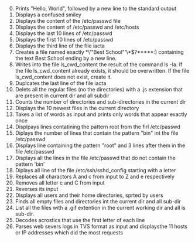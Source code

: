 0. Prints "Hello, World", followed by a new line to the standard output
1. Displays a confused smiley
2. Displays the content of the /etc/passwd file
3. DIsplays the content of /etc/passwd and /etc/hosts
4. Displays the last 10 lines of /etc/passwd
5. Displays the first 10 lines of /etc/passwd
6. Displays the third line of the file iacta
7. Creates a file named exactly \*\\'"Best School"\'\\*$\?\*\*\*\*\*:) containing the text Best School ending by a new line.
8. Writes into the file ls_cwd_content the result of the command ls -la. If the file ls_cwd_content already exists, it should be overwritten. If the file ls_cwd_content does not exist, create it.
9. Duplcates the last line of the file iacta
10. Delets all the regular files (no the directories) with a .js extension that are present in current dir and all subdir
11. Counts the number of directories and sub-directories in the current dir
12. Displays the 10 newest files in the current directory
13. Takes a list of words as input and prints only words that appear exactly once
14. Displpays lines contatining the pattern root from the firl /etc/passwd
15. Diplays the number of lines that contain the pattern "bin" int the file /etc/passwd
16. Displays line containing the pattern "root" and 3 lines after them in the file /etc/passwd
17. Displays all the lines in the file /etc/passwd that do not contain the pattern 'bin'
18. Diplays all line of the file /etc/ssh/sshd_config starting with a letter
19. Replaces all charactors A and c from input to Z and e respectively
20. Removes all letter c and C from input
21. Reverses its input
22. Displays all users and their home directories, sprted by users
23. Finds all empty files and directories int the current dir and all sub-dir
24. List all the files with a .gif extention in the current working dir and all is sub-dir.
25. Decodes acrostics that use the first letter of each line
26. Parses web severs logs in TVS format as input and displaysthe 11 hosts or IP addresses which did the most requests
